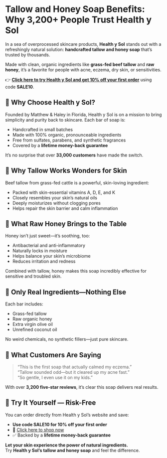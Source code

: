 
  <h1>Tallow and Honey Soap Benefits: Why 3,200+ People Trust Health y Sol</h1>

  <p>In a sea of overprocessed skincare products, <strong>Health y Sol</strong> stands out with a refreshingly natural solution: <strong>handcrafted tallow and honey soap</strong> that’s trusted by thousands.</p>

  <p>Made with clean, organic ingredients like <strong>grass-fed beef tallow</strong> and <strong>raw honey</strong>, it’s a favorite for people with acne, eczema, dry skin, or sensitivities.</p>

  <p>👉 <a href="https://healthysolsoap.com/?sca_ref=8731318.njoEOq35YD" target="_blank"><strong>Click here to try Health y Sol and get 10% off your first order</strong></a> using code <strong>SALE10</strong>.</p>

  <h2>🌿 Why Choose Health y Sol?</h2>
  <p>Founded by Matthew & Haley in Florida, Health y Sol is on a mission to bring simplicity and purity back to skincare. Each bar of soap is:</p>
  <ul>
    <li>Handcrafted in small batches</li>
    <li>Made with 100% organic, pronounceable ingredients</li>
    <li>Free from sulfates, parabens, and synthetic fragrances</li>
    <li>Covered by a <strong>lifetime money-back guarantee</strong></li>
  </ul>
  <p>It’s no surprise that over <strong>33,000 customers</strong> have made the switch.</p>

  <h2>🧴 Why Tallow Works Wonders for Skin</h2>
  <p>Beef tallow from grass-fed cattle is a powerful, skin-loving ingredient:</p>
  <ul>
    <li>Packed with skin-essential vitamins A, D, E, and K</li>
    <li>Closely resembles your skin’s natural oils</li>
    <li>Deeply moisturizes without clogging pores</li>
    <li>Helps repair the skin barrier and calm inflammation</li>
  </ul>

  <h2>🍯 What Raw Honey Brings to the Table</h2>
  <p>Honey isn’t just sweet—it’s soothing, too:</p>
  <ul>
    <li>Antibacterial and anti-inflammatory</li>
    <li>Naturally locks in moisture</li>
    <li>Helps balance your skin’s microbiome</li>
    <li>Reduces irritation and redness</li>
  </ul>
  <p>Combined with tallow, honey makes this soap incredibly effective for sensitive and troubled skin.</p>

  <h2>🧼 Only Real Ingredients—Nothing Else</h2>
  <p>Each bar includes:</p>
  <ul>
    <li>Grass-fed tallow</li>
    <li>Raw organic honey</li>
    <li>Extra virgin olive oil</li>
    <li>Unrefined coconut oil</li>
  </ul>
  <p>No weird chemicals, no synthetic fillers—just pure skincare.</p>

  <h2>💬 What Customers Are Saying</h2>
  <blockquote>
    “This is the first soap that actually calmed my eczema.”<br>
    “Tallow sounded odd—but it cleared up my acne fast.”<br>
    “So gentle, I even use it on my kids.”
  </blockquote>
  <p>With over <strong>3,200 five-star reviews</strong>, it’s clear this soap delivers real results.</p>

  <h2>💸 Try It Yourself — Risk-Free</h2>
  <p>You can order directly from Health y Sol’s website and save:</p>
  <ul>
    <li><strong>Use code SALE10 for 10% off your first order</strong></li>
    <li>🛒 <a href="https://healthysolsoap.com/?sca_ref=8731318.njoEOq35YD" target="_blank">Click here to shop now</a></li>
    <li>✅ Backed by a <strong>lifetime money-back guarantee</strong></li>
  </ul>

  <p><strong>Let your skin experience the power of natural ingredients.</strong><br>
  Try <strong>Health y Sol’s tallow and honey soap</strong> and feel the difference.</p>
</body>
</html>
